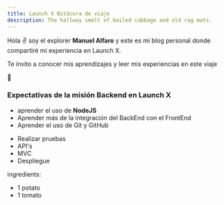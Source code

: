 ```yaml
---
title: Launch X Bitácora de viaje
description: The hallway smelt of boiled cabbage and old rag mats.
---
```


Hola ✌️  soy el explorer **Manuel Alfaro** y este es mi blog personal donde compartiré mi experiencia en Launch X.

Te invito a conocer mis aprendizajes y leer mis experiencias en este viaje

🚀

### Expectativas de la misión Backend en Launch X

* aprender el uso de **NodeJS**
* Aprender más de la integración del BackEnd con el FrontEnd
* Aprender el uso de Git y GitHub
+ Realizar pruebas
+ API's
+ MVC
+ Despliegue

ingredients:
 - 1 potato
 - 1 tomato
